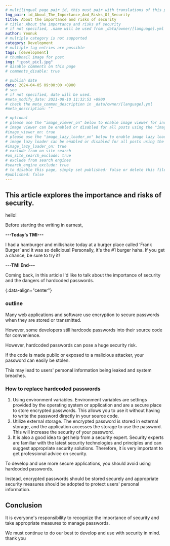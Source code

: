 ```yaml
---
# multilingual page pair id, this must pair with translations of this page. (This name must be unique)
lng_pair: id_About_The_Importance_And_Risks_Of_Security
title: About the importance and risks of security
# title: About the importance and risks of security
# if not specified, .name will be used from _data/owner/[language].yml
author: Yeonuk
# multiple category is not supported
category: Development
# multiple tag entries are possible
tags: [development]
# thumbnail image for post
img: ":post_pic1.jpg"
# disable comments on this page
# comments_disable: true

# publish date
date: 2024-04-05 09:00:00 +0900
# seo
# if not specified, date will be used.
#meta_modify_date: 2021-08-10 11:32:53 +0900
# check the meta_common_description in _data/owner/[language].yml
#meta_description: ""

# optional
# please use the "image_viewer_on" below to enable image viewer for individual pages or posts (_posts/ or [language]/_posts folders).
# image viewer can be enabled or disabled for all posts using the "image_viewer_posts: true" setting in _data/conf/main.yml.
#image_viewer_on: true
# please use the "image_lazy_loader_on" below to enable image lazy loader for individual pages or posts (_posts/ or [language]/_posts folders).
# image lazy loader can be enabled or disabled for all posts using the "image_lazy_loader_posts: true" setting in _data/conf/main.yml.
#image_lazy_loader_on: true
# exclude from on site search
#on_site_search_exclude: true
# exclude from search engines
#search_engine_exclude: true
# to disable this page, simply set published: false or delete this file
#published: false
---
```


<!-- outline-start -->

## This article explores the importance and risks of security.

hello!

Before starting the writing in earnest,

**---Today’s TMI---**

I had a hamburger and milkshake today at a burger place called ‘Frank Burger’ and it was so delicious! Personally, it's the #1 burger haha. If you get a chance, be sure to try it!

**---TMI End---**

Coming back, in this article I'd like to talk about the importance of security and the dangers of hardcoded passwords.

{:data-align="center"}

<!-- outline-end -->

### outline

Many web applications and software use encryption to secure passwords when they are stored or transmitted.

However, some developers still hardcode passwords into their source code for convenience.

However, hardcoded passwords can pose a huge security risk.

If the code is made public or exposed to a malicious attacker, your password can easily be stolen.

This may lead to users' personal information being leaked and system breaches.

### How to replace hardcoded passwords

1. Using environment variables. Environment variables are settings provided by the operating system or application and are a secure place to store encrypted passwords. This allows you to use it without having to write the password directly in your source code.
2. Utilize external storage. The encrypted password is stored in external storage, and the application accesses the storage to use the password. This will increase the security of your password.
3. It is also a good idea to get help from a security expert. Security experts are familiar with the latest security technologies and principles and can suggest appropriate security solutions. Therefore, it is very important to get professional advice on security.

To develop and use more secure applications, you should avoid using hardcoded passwords.

Instead, encrypted passwords should be stored securely and appropriate security measures should be adopted to protect users' personal information.

## Conclusion

It is everyone's responsibility to recognize the importance of security and take appropriate measures to manage passwords.

We must continue to do our best to develop and use with security in mind. thank you
